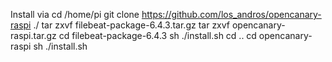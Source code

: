 Install via
cd /home/pi
git clone https://github.com/los_andros/opencanary-raspi ./
tar zxvf filebeat-package-6.4.3.tar.gz
tar zxvf opencanary-raspi.tar.gz 
cd filebeat-package-6.4.3
sh ./install.sh
cd ..
cd opencanary-raspi
sh ./install.sh
